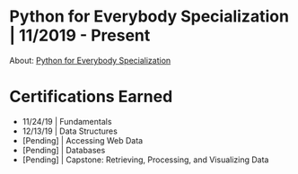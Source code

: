 # Python for Everybody Specialization | 11/2019 - Present

About: [Python for Everybody Specialization](https://www.coursera.org/specializations/python)
















# Certifications Earned


* 11/24/19  | Fundamentals
* 12/13/19  | Data Structures 
* [Pending] | Accessing Web Data
* [Pending] | Databases
* [Pending] | Capstone: Retrieving, Processing, and Visualizing Data
